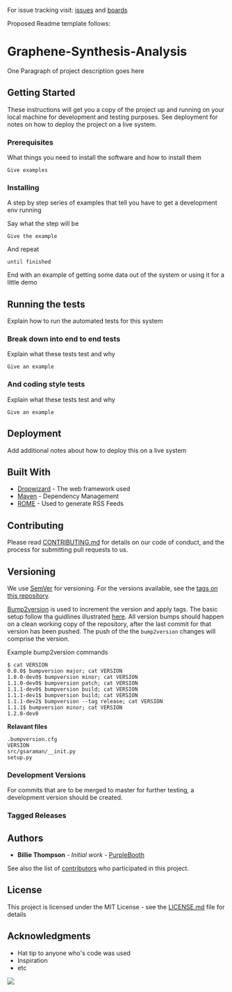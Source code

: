 For issue tracking visit: [issues](https://github.com/nanoMFG/Graphene-Synthesis-Analysis-issues/issues) and [boards](https://github.com/nanoMFG/Graphene-Synthesis-Analysis-issues#boards)

Proposed Readme template follows:

# Graphene-Synthesis-Analysis

One Paragraph of project description goes here

## Getting Started

These instructions will get you a copy of the project up and running on your local machine for development and testing purposes. See deployment for notes on how to deploy the project on a live system.

### Prerequisites

What things you need to install the software and how to install them

```
Give examples
```

### Installing

A step by step series of examples that tell you have to get a development env running

Say what the step will be

```
Give the example
```

And repeat

```
until finished
```

End with an example of getting some data out of the system or using it for a little demo

## Running the tests

Explain how to run the automated tests for this system

### Break down into end to end tests

Explain what these tests test and why

```
Give an example
```

### And coding style tests

Explain what these tests test and why

```
Give an example
```

## Deployment

Add additional notes about how to deploy this on a live system

## Built With

* [Dropwizard](http://www.dropwizard.io/1.0.2/docs/) - The web framework used
* [Maven](https://maven.apache.org/) - Dependency Management
* [ROME](https://rometools.github.io/rome/) - Used to generate RSS Feeds

## Contributing

Please read [CONTRIBUTING.md](https://gist.github.com/PurpleBooth/b24679402957c63ec426) for details on our code of conduct, and the process for submitting pull requests to us.

## Versioning

We use [SemVer](http://semver.org/) for versioning. For the versions available, see the [tags on this repository](https://github.com/your/project/tags).

[Bump2version](https://github.com/c4urself/bump2version) is used to increment the version and apply tags.  The basic setup follow tha guidlines illustrated [here](https://medium.com/@williamhayes/versioning-using-bumpversion-4d13c914e9b8).  All version bumps should happen on a clean working copy of the repository, after the last commit for that version has been pushed.  The push of the the `bump2version` changes will comprise the version.

Example bump2version commands <br>
```
$ cat VERSION
0.0.0$ bumpversion major; cat VERSION
1.0.0-dev0$ bumpversion minor; cat VERSION
1.1.0-dev0$ bumpversion patch; cat VERSION
1.1.1-dev0$ bumpversion build; cat VERSION
1.1.1-dev1$ bumpversion build; cat VERSION
1.1.1-dev2$ bumpversion --tag release; cat VERSION
1.1.1$ bumpversion minor; cat VERSION
1.2.0-dev0
```

**Relavant files**
```
.bumpversion.cfg
VERSION
src/gsaraman/__init.py
setup.py
```

### Development Versions
For commits that are to be merged to master for further testing, a development version should be created.  

### Tagged Releases

## Authors

* **Billie Thompson** - *Initial work* - [PurpleBooth](https://github.com/PurpleBooth)

See also the list of [contributors](https://github.com/your/project/contributors) who participated in this project.

## License

This project is licensed under the MIT License - see the [LICENSE.md](LICENSE.md) file for details

## Acknowledgments

* Hat tip to anyone who's code was used
* Inspiration
* etc

<a href="https://zenhub.com"><img src="https://raw.githubusercontent.com/ZenHubIO/support/master/zenhub-badge.png"></a>
